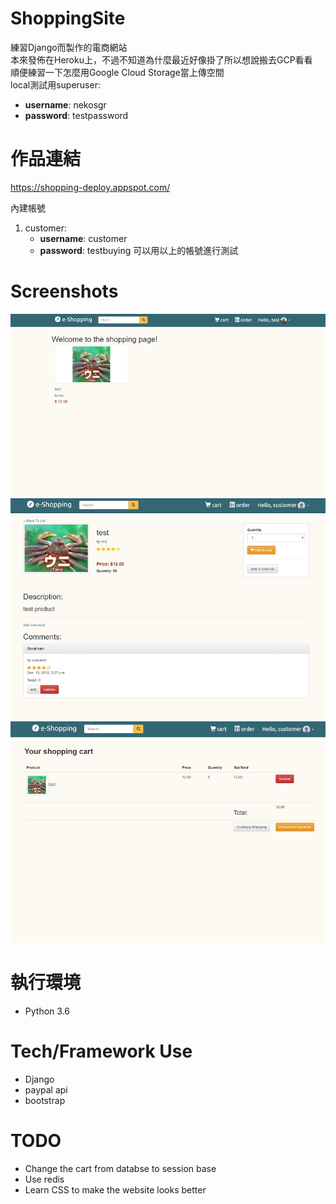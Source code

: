 # ShoppingSite
練習Django而製作的電商網站  
本來發佈在Heroku上，不過不知道為什麼最近好像掛了所以想說搬去GCP看看  
順便練習一下怎麼用Google Cloud Storage當上傳空間  
local測試用superuser:
   - **username**: nekosgr
   - **password**: testpassword

# 作品連結
https://shopping-deploy.appspot.com/

內建帳號  
1. customer:
   - **username**: customer
   - **password**: testbuying
可以用以上的帳號進行測試

# Screenshots
![](https://github.com/nekosgr93/ShoppingSite/blob/master/Screenshots/shot1.jpg)
![](https://github.com/nekosgr93/ShoppingSite/blob/master/Screenshots/shot2.jpg)
![](https://github.com/nekosgr93/ShoppingSite/blob/master/Screenshots/shot3.jpg)

# 執行環境
- Python 3.6

# Tech/Framework Use
- Django
- paypal api
- bootstrap

# TODO
- Change the cart from databse to session base
- Use redis
- Learn CSS to make the website looks better